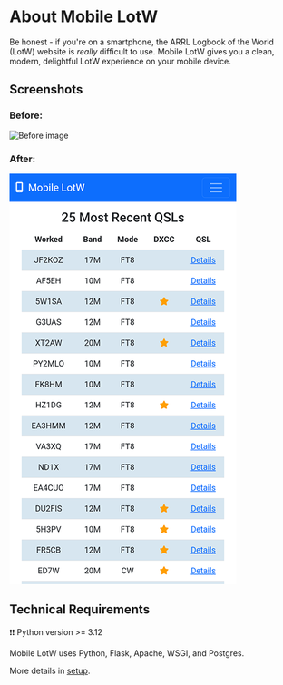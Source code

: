# About Mobile LotW

Be honest - if you're on a smartphone, the ARRL Logbook of the World (LotW) 
website is *really* difficult to use. Mobile LotW gives you a clean, modern, 
delightful LotW experience on your mobile device.

## Screenshots
### Before:
![Before image](/app/static/lotw_old.png)

### After:
![After image](/app/static/lotw_new.png)

## Technical Requirements

❗❗ Python version >= 3.12

Mobile LotW uses Python, Flask, Apache, WSGI, and Postgres.

More details in [setup](/docs/setup.md).